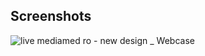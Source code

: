 Screenshots
---------------------

![live mediamed ro - new design _ Webcase](https://github.com/adriiiiiix/Webcase-Figma/assets/88784785/e9c5edc2-4946-45cd-8bd7-1a6cd07de629)

